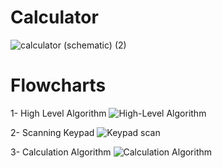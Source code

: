 # Calculator

![calculator (schematic) (2)](https://github.com/Nil-Del/calculator/assets/59746481/9225e347-3023-4b0b-a65d-ffe25abcffb0)

# Flowcharts
1- High Level Algorithm
![High-Level Algorithm](https://github.com/Nil-Del/calculator/assets/59746481/8c741dba-62a0-4486-92aa-61211ea2bd4c)


2- Scanning Keypad
![Keypad scan](https://github.com/Nil-Del/calculator/assets/59746481/c606aed4-1009-4349-a4b7-335ac339492d)


3- Calculation Algorithm
![Calculation Algorithm](https://github.com/Nil-Del/calculator/assets/59746481/9ef24ec0-be73-4e7b-afcb-dcda2ec77579)
